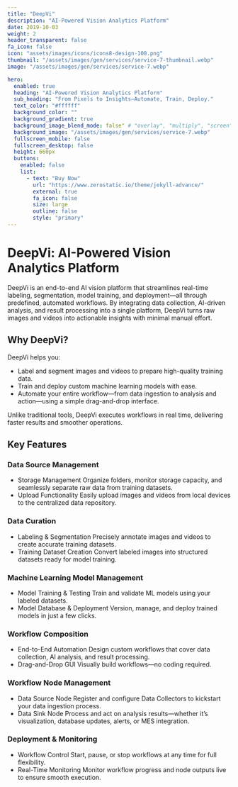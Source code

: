 ```yaml
---
title: "DeepVi"
description: "AI-Powered Vision Analytics Platform"
date: 2019-10-03
weight: 2
header_transparent: false
fa_icon: false
icon: "assets/images/icons/icons8-design-100.png"
thumbnail: "/assets/images/gen/services/service-7-thumbnail.webp"
image: "/assets/images/gen/services/service-7.webp"

hero:
  enabled: true
  heading: "AI-Powered Vision Analytics Platform"
  sub_heading: "From Pixels to Insights—Automate, Train, Deploy."
  text_color: "#ffffff"
  background_color: ""
  background_gradient: true
  background_image_blend_mode: false" # "overlay", "multiply", "screen"
  background_image: "/assets/images/gen/services/service-7.webp"
  fullscreen_mobile: false
  fullscreen_desktop: false
  height: 660px
  buttons:
    enabled: false
    list:
      - text: "Buy Now"
        url: "https://www.zerostatic.io/theme/jekyll-advance/"
        external: true
        fa_icon: false
        size: large
        outline: false
        style: "primary"
---
```


# DeepVi: AI-Powered Vision Analytics Platform

DeepVi is an end-to-end AI vision platform that streamlines real-time labeling, segmentation, model training, and deployment—all through predefined, automated workflows. By integrating data collection, AI-driven analysis, and result processing into a single platform, DeepVi turns raw images and videos into actionable insights with minimal manual effort.

## Why DeepVi?

DeepVi helps you:
- Label and segment images and videos to prepare high-quality training data.
- Train and deploy custom machine learning models with ease.
- Automate your entire workflow—from data ingestion to analysis and action—using a simple drag-and-drop interface.

Unlike traditional tools, DeepVi executes workflows in real time, delivering faster results and smoother operations.

## Key Features

### Data Source Management
- Storage Management
Organize folders, monitor storage capacity, and seamlessly separate raw data from training datasets.
- Upload Functionality
Easily upload images and videos from local devices to the centralized data repository.

### Data Curation
- Labeling & Segmentation
Precisely annotate images and videos to create accurate training datasets.
- Training Dataset Creation
Convert labeled images into structured datasets ready for model training.

### Machine Learning Model Management
- Model Training & Testing
Train and validate ML models using your labeled datasets.
- Model Database & Deployment
Version, manage, and deploy trained models in just a few clicks.

### Workflow Composition
- End-to-End Automation
Design custom workflows that cover data collection, AI analysis, and result processing.
- Drag-and-Drop GUI
Visually build workflows—no coding required.

### Workflow Node Management
- Data Source Node
Register and configure Data Collectors to kickstart your data ingestion process.
- Data Sink Node
Process and act on analysis results—whether it’s visualization, database updates, alerts, or MES integration.

### Deployment & Monitoring
- Workflow Control
Start, pause, or stop workflows at any time for full flexibility.
- Real-Time Monitoring
Monitor workflow progress and node outputs live to ensure smooth execution.
